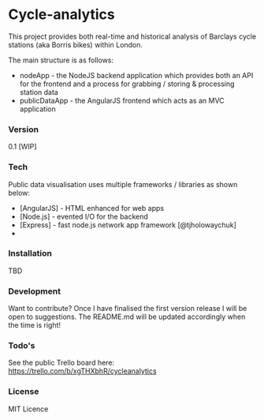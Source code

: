 # Cycle-analytics
This project provides both real-time and historical analysis of Barclays cycle stations (aka Borris bikes) within London.

The main structure is as follows:
-   nodeApp - the NodeJS backend application which provides both an API for the frontend and a process for grabbing / storing & processing station data
-   publicDataApp - the AngularJS frontend which acts as an MVC application

### Version
0.1 [WIP]

### Tech

Public data visualisation uses multiple frameworks / libraries as shown below:

* [AngularJS] - HTML enhanced for web apps
* [Node.js] - evented I/O for the backend
* [Express] - fast node.js network app framework [@tjholowaychuk]
* 

### Installation

TBD

### Development

Want to contribute? Once I have finalised the first version release I will be open to suggestions. The README.md will be updated accordingly when the time is right!

### Todo's

See the public Trello board here: https://trello.com/b/xgTHXbhR/cycleanalytics

### License

MIT Licence
